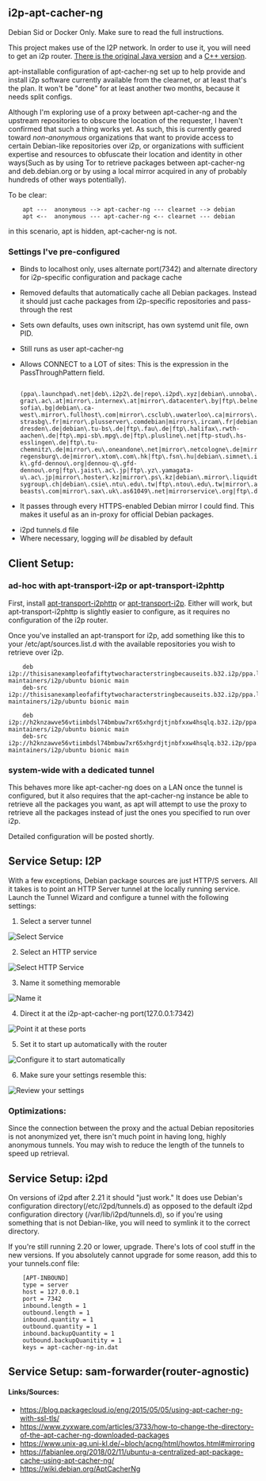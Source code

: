 i2p-apt-cacher-ng
-----------------

Debian Sid or Docker Only. Make sure to read the full instructions.

This project makes use of the I2P network. In order to use it, you will need to
get an i2p router. [There is the original Java version](https://geti2p.net) and
a [C++ version](https://i2pd.website).

apt-installable configuration of apt-cacher-ng set up to help provide and
install i2p software currently available from the clearnet, or at least that's
the plan. It won't be "done" for at least another two months, because it needs
split configs.

Although I'm exploring use of a proxy between apt-cacher-ng and the upstream
repositories to obscure the location of the requester, I haven't confirmed that
such a thing works yet. As such, this is currently geared toward *non-anonymous*
organizations that want to provide access to certain Debian-like repositories
over i2p, or organizations with sufficient expertise and resources to obfuscate
their location and identity in other ways(Such as by using Tor to retrieve
packages between apt-cacher-ng and deb.debian.org or by using a local mirror
acquired in any of probably hundreds of other ways potentially).

To be clear:

        apt ---  anonymous --> apt-cacher-ng --- clearnet --> debian
        apt <--  anonymous --- apt-cacher-ng <-- clearnet --- debian

in this scenario, apt is hidden, apt-cacher-ng is not.

### Settings I've pre-configured

 * Binds to localhost only, uses alternate port(7342) and alternate directory
 for i2p-specific configuration and package cache
 * Removed defaults that automatically cache all Debian packages. Instead it
 should just cache packages from i2p-specific repositories and pass-through the
 rest
 * Sets own defaults, uses own initscript, has own systemd unit file, own PID.
 * Still runs as user apt-cacher-ng
 * Allows CONNECT to a LOT of sites: This is the expression in the PassThroughPattern field.

        (ppa\.launchpad\.net|deb\.i2p2\.de|repo\.i2pd\.xyz|debian\.unnoba\.edu\.ar|mirror\.aarnet\.edu\.au|debian\.anexia\.at|ftp\.tu-graz\.ac\.at|mirror\.internex\.at|mirror\.datacenter\.by|ftp\.belnet\.be|mirror\.as35701\.net|repositorio\.nti\.ufal\.br|debian\.ludost\.net|ftp\.uni-sofia\.bg|debian\.ca-west\.mirror\.fullhost\.com|mirror\.csclub\.uwaterloo\.ca|mirrors\.163\.com|mirrors\.tuna\.tsinghua\.edu\.cn|mirrors\.ustc\.edu\.cn|mirrors\.ucr\.ac\.cr|ftp\.debian\.cz|ftp\.sh\.cvut\.cz|ftp\.zcu\.cz|merlin\.fit\.vutbr\.cz|mirror\.dkm\.cz|mirror\.one\.com|mirrors\.dotsrc\.org|debian\.ues\.edu\.sv|ftp\.eenet\.ee|debian\.mirror\.ate\.info|ftp\.u-strasbg\.fr|mirror\.plusserver\.comdebian|mirrors\.ircam\.fr|debian\.grena\.ge|artfiles\.org|debian\.charite\.de|debian\.inf\.tu-dresden\.de|debian\.tu-bs\.de|ftp\.fau\.de|ftp\.halifax\.rwth-aachen\.de|ftp\.mpi-sb\.mpg\.de|ftp\.plusline\.net|ftp-stud\.hs-esslingen\.de|ftp\.tu-chemnitz\.de|mirror\.eu\.oneandone\.net|mirror\.netcologne\.de|mirror\.wtnet\.de|packages\.hs-regensburg\.de|mirror\.xtom\.com\.hk|ftp\.fsn\.hu|debian\.simnet\.is|mirror\.isoc\.org\.il|debian\.mirror\.garr\.it|ftp\.linux\.it|dennou-k\.gfd-dennou\.org|dennou-q\.gfd-dennou\.org|ftp\.jaist\.ac\.jp|ftp\.yz\.yamagata-u\.ac\.jp|mirror\.hoster\.kz|mirror\.ps\.kz|debian\.mirror\.liquidtelecom\.com|ftp\.harukasan\.org|ftp\.lanet\.kr|debian\.koyanet\.lv|mirror\.litnet\.lt|debmirror\.tuxis\.nl|ftp\.nluug\.nl|mirror\.i3d\.net|mirror\.neostrada\.nl|mirror\.nforce\.com|mirror\.nl\.datapacket\.com|mirror\.novg\.net|mirror\.serverius\.net|mirror\.vpgrp\.io|mirror\.fsmg\.org\.nz|mirror\.pregi\.net|ftp\.icm\.edu\.pl|ftp\.eq\.uc\.pt|ftp\.rnl\.tecnico\.ulisboa\.pt|mirrors\.up\.pt|mirrors\.nav\.ro|mirrors\.nxthost\.com|mirrors\.pidginhost\.com|ftp\.psn\.ru|mirror\.corbina\.net|mirror\.0x\.sg|ftp\.arnes\.si|debian\.redimadrid\.es|debian\.redparra\.com|ftp\.caliu\.cat|ftp\.cica\.es|ftp\.acc\.umu\.se|mirror\.linux\.pizza|mirror\.zetup\.net|debian\.ethz\.ch|mirror\.init7\.net|mirror\.iway\.ch|mirror\.sinavps\.ch|pkg\.adfinis-sygroup\.ch|debian\.csie\.ntu\.edu\.tw|ftp\.ntou\.edu\.tw|mirror\.applebred\.net|mirror\.kku\.ac\.th|ftp\.metu\.edu\.tr|debian\.volia\.net|debian\.mirror\.uk\.sargasso\.net|mirror\.bytemark\.co\.uk|mirror\.mythic-beasts\.com|mirror\.sax\.uk\.as61049\.net|mirrorservice\.org|ftp\.debian\.org|mirror\.sucs\.swan\.ac\.uk|mirror\.vorboss\.net|debian\.osuosl\.org|mirror\.hmc\.edu|mirror\.math\.princeton\.edu|mirrors\.bloomu\.edu|mirrors\.cat\.pdx\.edu|mirrors\.edge\.kernel\.org|mirrors\.gigenet\.com|mirror\.sjc02\.svwh\.net|mirrors\.lug\.mtu\.edu|mirrors\.namecheap\.com|mirrors\.ocf\.berkeley\.edu|mirrors\.syringanetworks\.net|mirror\.steadfast\.net|mirrors\.wikimedia\.org|mirrors\.xmission\.com|repo\.cure\.edu\.uy):443

  - It passes through every HTTPS-enabled Debian mirror I could find. This makes
  it useful as an in-proxy for official Debian packages.
 * i2pd tunnels.d file
 * Where necessary, logging *will be* disabled by default

Client Setup:
-------------

### ad-hoc with apt-transport-i2p or apt-transport-i2phttp

First, install [apt-transport-i2phttp](https://github.com/eyedeekay/apt-transport-i2phttp)
or [apt-transport-i2p](https://github.com/eyedeekay/apt-transport-i2p). Either
will work, but apt-transport-i2phttp is slightly easier to configure, as it
requires no configuration of the i2p router.

Once you've installed an apt-transport for i2p, add something like this to your
/etc/apt/sources.list.d with the available repositories you wish to retrieve
over i2p.

        deb i2p://thisisanexampleofafiftytwocharacterstringbecauseits.b32.i2p/ppa.launchpad.net/i2p-maintainers/i2p/ubuntu bionic main
        deb-src i2p://thisisanexampleofafiftytwocharacterstringbecauseits.b32.i2p/ppa.launchpad.net/i2p-maintainers/i2p/ubuntu bionic main

        deb i2p://h2knzawve56vtiimbdsl74bmbuw7xr65xhgrdjtjnbfxxw4hsqlq.b32.i2p/ppa.launchpad.net/i2p-maintainers/i2p/ubuntu bionic main
        deb-src i2p://h2knzawve56vtiimbdsl74bmbuw7xr65xhgrdjtjnbfxxw4hsqlq.b32.i2p/ppa.launchpad.net/i2p-maintainers/i2p/ubuntu bionic main

### system-wide with a dedicated tunnel

This behaves more like apt-cacher-ng does on a LAN once the tunnel is
configured, but it also requires that the apt-cacher-ng instance be able to
retrieve all the packages you want, as apt will attempt to use the proxy to
retrieve all the packages instead of just the ones you specified to run over
i2p.

Detailed configuration will be posted shortly.

Service Setup: I2P
------------------

With a few exceptions, Debian package sources are just HTTP/S servers. All it
takes is to point an HTTP Server tunnel at the locally running service. Launch
the Tunnel Wizard and configure a tunnel with the following settings:

1. Select a server tunnel

![Select Service](step-1.png)

2. Select an HTTP service

![Select HTTP Service](step-2.png)

3. Name it something memorable

![Name it](step-3.png)

4. Direct it at the i2p-apt-cacher-ng port(127.0.0.1:7342)

![Point it at these ports](step-4.png)

5. Set it to start up automatically with the router

![Configure it to start automatically](step-5.png)

6. Make sure your settings resemble this:

![Review your settings](step-6.png)

### Optimizations:

Since the connection between the proxy and the actual Debian repositories is not
anonymized yet, there isn't much point in having long, highly anonymous tunnels.
You may wish to reduce the length of the tunnels to speed up retrieval.

Service Setup: i2pd
-------------------

On versions of i2pd after 2.21 it should "just work." It does use Debian's
configuration directory(/etc/i2pd/tunnels.d) as opposed to the default i2pd
configuration directory (/var/lib/i2pd/tunnels.d), so if you're using something
that is not Debian-like, you will need to symlink it to the correct directory.

If you're still running 2.20 or lower, upgrade. There's lots of cool stuff in
the new versions. If you absolutely cannot upgrade for some reason, add this to
your tunnels.conf file:

        [APT-INBOUND]
        type = server
        host = 127.0.0.1
        port = 7342
        inbound.length = 1
        outbound.length = 1
        inbound.quantity = 1
        outbound.quantity = 1
        inbound.backupQuantity = 1
        outbound.backupQuanitity = 1
        keys = apt-cacher-ng-in.dat

Service Setup: sam-forwarder(router-agnostic)
---------------------------------------------

#### Links/Sources:

 * https://blog.packagecloud.io/eng/2015/05/05/using-apt-cacher-ng-with-ssl-tls/
 * https://www.zyxware.com/articles/3733/how-to-change-the-directory-of-the-apt-cacher-ng-downloaded-packages
 * https://www.unix-ag.uni-kl.de/~bloch/acng/html/howtos.html#mirroring
 * https://fabianlee.org/2018/02/11/ubuntu-a-centralized-apt-package-cache-using-apt-cacher-ng/
 * https://wiki.debian.org/AptCacherNg
